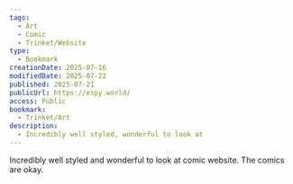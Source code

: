 ```yaml
---
tags:
  - Art
  - Comic
  - Trinket/Website
type:
  - Bookmark
creationDate: 2025-07-16
modifiedDate: 2025-07-22
published: 2025-07-21
publicUrl: https://espy.world/
access: Public
bookmark:
  - Trinket/Art
description:
  - Incredibly well styled, wonderful to look at
---
```


Incredibly well styled and wonderful to look at comic website. The comics are okay.
